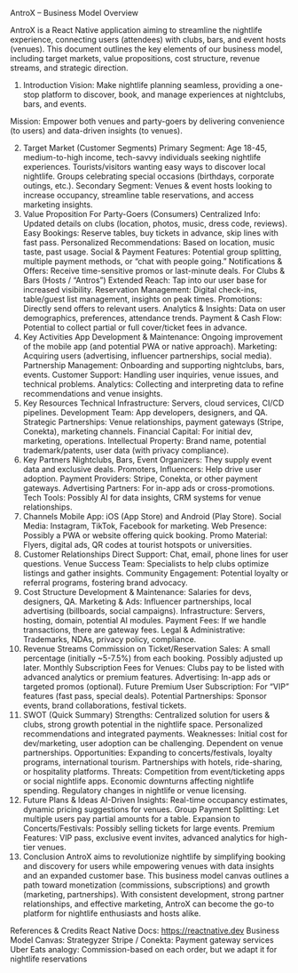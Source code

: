 AntroX – Business Model Overview

AntroX is a React Native application aiming to streamline the nightlife experience, connecting users (attendees) with clubs, bars, and event hosts (venues). This document outlines the key elements of our business model, including target markets, value propositions, cost structure, revenue streams, and strategic direction.

1. Introduction
Vision: Make nightlife planning seamless, providing a one-stop platform to discover, book, and manage experiences at nightclubs, bars, and events.

Mission: Empower both venues and party-goers by delivering convenience (to users) and data-driven insights (to venues).

2. Target Market (Customer Segments)
Primary Segment:
Age 18-45, medium-to-high income, tech-savvy individuals seeking nightlife experiences.
Tourists/visitors wanting easy ways to discover local nightlife.
Groups celebrating special occasions (birthdays, corporate outings, etc.).
Secondary Segment:
Venues & event hosts looking to increase occupancy, streamline table reservations, and access marketing insights.
3. Value Proposition
For Party-Goers (Consumers)
Centralized Info: Updated details on clubs (location, photos, music, dress code, reviews).
Easy Bookings: Reserve tables, buy tickets in advance, skip lines with fast pass.
Personalized Recommendations: Based on location, music taste, past usage.
Social & Payment Features: Potential group splitting, multiple payment methods, or “chat with people going.”
Notifications & Offers: Receive time-sensitive promos or last-minute deals.
For Clubs & Bars (Hosts / “Antros”)
Extended Reach: Tap into our user base for increased visibility.
Reservation Management: Digital check-ins, table/guest list management, insights on peak times.
Promotions: Directly send offers to relevant users.
Analytics & Insights: Data on user demographics, preferences, attendance trends.
Payment & Cash Flow: Potential to collect partial or full cover/ticket fees in advance.
4. Key Activities
App Development & Maintenance: Ongoing improvement of the mobile app (and potential PWA or native approach).
Marketing: Acquiring users (advertising, influencer partnerships, social media).
Partnership Management: Onboarding and supporting nightclubs, bars, events.
Customer Support: Handling user inquiries, venue issues, and technical problems.
Analytics: Collecting and interpreting data to refine recommendations and venue insights.
5. Key Resources
Technical Infrastructure: Servers, cloud services, CI/CD pipelines.
Development Team: App developers, designers, and QA.
Strategic Partnerships: Venue relationships, payment gateways (Stripe, Conekta), marketing channels.
Financial Capital: For initial dev, marketing, operations.
Intellectual Property: Brand name, potential trademark/patents, user data (with privacy compliance).
6. Key Partners
Nightclubs, Bars, Event Organizers: They supply event data and exclusive deals.
Promoters, Influencers: Help drive user adoption.
Payment Providers: Stripe, Conekta, or other payment gateways.
Advertising Partners: For in-app ads or cross-promotions.
Tech Tools: Possibly AI for data insights, CRM systems for venue relationships.
7. Channels
Mobile App: iOS (App Store) and Android (Play Store).
Social Media: Instagram, TikTok, Facebook for marketing.
Web Presence: Possibly a PWA or website offering quick booking.
Promo Material: Flyers, digital ads, QR codes at tourist hotspots or universities.
8. Customer Relationships
Direct Support: Chat, email, phone lines for user questions.
Venue Success Team: Specialists to help clubs optimize listings and gather insights.
Community Engagement: Potential loyalty or referral programs, fostering brand advocacy.
9. Cost Structure
Development & Maintenance: Salaries for devs, designers, QA.
Marketing & Ads: Influencer partnerships, local advertising (billboards, social campaigns).
Infrastructure: Servers, hosting, domain, potential AI modules.
Payment Fees: If we handle transactions, there are gateway fees.
Legal & Administrative: Trademarks, NDAs, privacy policy, compliance.
10. Revenue Streams
Commission on Ticket/Reservation Sales: A small percentage (initially ~5-7.5%) from each booking. Possibly adjusted up later.
Monthly Subscription Fees for Venues: Clubs pay to be listed with advanced analytics or premium features.
Advertising: In-app ads or targeted promos (optional).
Future Premium User Subscription: For “VIP” features (fast pass, special deals).
Potential Partnerships: Sponsor events, brand collaborations, festival tickets.
11. SWOT (Quick Summary)
Strengths:
Centralized solution for users & clubs, strong growth potential in the nightlife space.
Personalized recommendations and integrated payments.
Weaknesses:
Initial cost for dev/marketing, user adoption can be challenging.
Dependent on venue partnerships.
Opportunities:
Expanding to concerts/festivals, loyalty programs, international tourism.
Partnerships with hotels, ride-sharing, or hospitality platforms.
Threats:
Competition from event/ticketing apps or social nightlife apps.
Economic downturns affecting nightlife spending.
Regulatory changes in nightlife or venue licensing.
12. Future Plans & Ideas
AI-Driven Insights: Real-time occupancy estimates, dynamic pricing suggestions for venues.
Group Payment Splitting: Let multiple users pay partial amounts for a table.
Expansion to Concerts/Festivals: Possibly selling tickets for large events.
Premium Features: VIP pass, exclusive event invites, advanced analytics for high-tier venues.
13. Conclusion
AntroX aims to revolutionize nightlife by simplifying booking and discovery for users while empowering venues with data insights and an expanded customer base. This business model canvas outlines a path toward monetization (commissions, subscriptions) and growth (marketing, partnerships). With consistent development, strong partner relationships, and effective marketing, AntroX can become the go-to platform for nightlife enthusiasts and hosts alike.

References & Credits
React Native Docs: https://reactnative.dev
Business Model Canvas: Strategyzer
Stripe / Conekta: Payment gateway services
Uber Eats analogy: Commission-based on each order, but we adapt it for nightlife reservations
